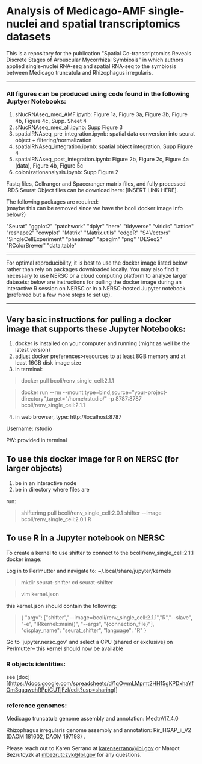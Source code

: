 # Analysis of Medicago-AMF single-nuclei and spatial transcriptomics datasets


This is a repository for the publication "Spatial Co-transcriptomics Reveals Discrete Stages of Arbuscular Mycorrhizal Symbiosis" in which authors applied single-nuclei RNA-seq and spatial RNA-seq to the symbiosis between Medicago truncatula and Rhizophagus irregularis.

***

### All figures can be produced using code found in the following Juptyer Notebooks:

1. sNucRNAseq_med_AMF.ipynb: Figure 1a, Figure 3a, Figure 3b, Figure 4b, Figure 4c, Supp. Sheet 4  
2. sNucRNAseq_med_all.ipynb: Supp Figure 3  
3. spatialRNAseq_pre_integration.ipynb: spatial data conversion into seurat object + filtering/normalization
4. spatialRNAseq_integration.ipynb: spatial object integration, Supp Figure 4
5. spatialRNAseq_post_integration.ipynb: Figure 2b, Figure 2c, Figure 4a (data), Figure 4b, Figure 5c
6. colonizationanalysis.ipynb: Supp Figure 2   

Fastq files, Cellranger and Spaceranger matrix files, and fully processed .RDS Seurat Object files can be download here: [INSERT LINK HERE].

The following packages are required:  
(maybe this can be removed since we have the bcoli docker image info below?)  
  
"Seurat"
"ggplot2"
"patchwork"
"dplyr"
"here"
"tidyverse"
"viridis"
"lattice"
"reshape2"
"cowplot"
"Matrix"
"Matrix.utils"
"edgeR"
"S4Vectors"
"SingleCellExperiment"
"pheatmap"
"apeglm"
"png"
"DESeq2"
"RColorBrewer"
"data.table"

***

For optimal reproducibility, it is best to use the docker image listed below rather than rely on packages downloaded locally. You may also find it necessary to use NERSC or a cloud computing platform to analyze larger datasets; below are instructions for pulling the docker image during an interactive R session on NERSC or in a NERSC-hosted Jupyter notebook (preferred but a few more steps to set up). 

***

## Very basic instructions for pulling a docker image that supports these Jupyter Notebooks:

1. docker is installed on your computer and running (might as well be the latest version)
2. adjust docker preferences>resources to at least 8GB memory and at least 16GB disk image size
3. in terminal:
  
> docker pull bcoli/renv_single_cell:2.1.1

> docker run --rm --mount type=bind,source="your-project-directory",target="/home/rstudio/" -p 8787:8787 bcoli/renv_single_cell:2.1.1

4. in web browser, type: http://localhost:8787

Username: rstudio

PW: provided in terminal 


## To use this docker image for R on NERSC (for larger objects)

1. be in an interactive node
2. be in directory where files are

run:

> shifterimg pull bcoli/renv_single_cell:2.0.1
> shifter --image bcoli/renv_single_cell:2.0.1 
> R




## To use R in a Jupyter notebook on NERSC

To create a kernel to use shifter to connect to the bcoli/renv_single_cell:2.1.1 docker image:

Log in to Perlmutter and navigate to:
~/.local/share/jupyter/kernels

> mkdir seurat-shifter
> cd seurat-shifter

> vim kernel.json

this kernel.json should contain the following:


> {  "argv": ["shifter","--image=bcoli/renv_single_cell:2.1.1","R","--slave", "-e", "IRkernel::main()", "--args", "{connection_file}"],       
>   "display_name": "seurat_shifter",  "language": "R"
> }

Go to 'jupyter.nersc.gov' and select a CPU (shared or exclusive) on Perlmutter– this kernel should now be available

### R objects identities: 
see [doc][(https://docs.google.com/spreadsheets/d/1qOwmLMpmt2HH15gKPDxhaYfOm3qaqwchRPpiCUTjFzI/edit?usp=sharing)]
### reference genomes:
Medicago truncatula genome assembly and annotation: MedtrA17_4.0

Rhizophagus irregularis genome assembly and annotation: Rir_HGAP_ii_V2 (DAOM 181602, DAOM 197198)
.

Please reach out to Karen Serrano at karenserrano@lbl.gov or Margot Bezrutcyzk at mbezrutczyk@lbl.gov for any questions.



